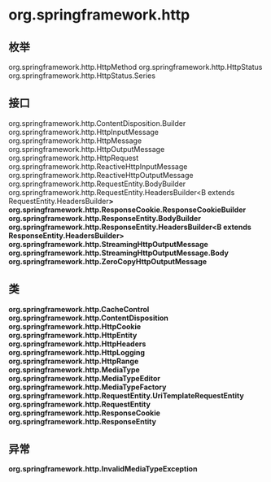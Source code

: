 # org.springframework.http

## 枚举

org.springframework.http.HttpMethod
org.springframework.http.HttpStatus
org.springframework.http.HttpStatus.Series

## 接口

org.springframework.http.ContentDisposition.Builder
org.springframework.http.HttpInputMessage
org.springframework.http.HttpMessage
org.springframework.http.HttpOutputMessage
org.springframework.http.HttpRequest
org.springframework.http.ReactiveHttpInputMessage
org.springframework.http.ReactiveHttpOutputMessage
org.springframework.http.RequestEntity.BodyBuilder
org.springframework.http.RequestEntity.HeadersBuilder<B extends RequestEntity.HeadersBuilder<B>>
org.springframework.http.ResponseCookie.ResponseCookieBuilder
org.springframework.http.ResponseEntity.BodyBuilder
org.springframework.http.ResponseEntity.HeadersBuilder<B extends ResponseEntity.HeadersBuilder<B>>
org.springframework.http.StreamingHttpOutputMessage
org.springframework.http.StreamingHttpOutputMessage.Body
org.springframework.http.ZeroCopyHttpOutputMessage

## 类

org.springframework.http.CacheControl
org.springframework.http.ContentDisposition
org.springframework.http.HttpCookie
org.springframework.http.HttpEntity<T>
org.springframework.http.HttpHeaders
org.springframework.http.HttpLogging
org.springframework.http.HttpRange
org.springframework.http.MediaType
org.springframework.http.MediaTypeEditor
org.springframework.http.MediaTypeFactory
org.springframework.http.RequestEntity.UriTemplateRequestEntity<T>
org.springframework.http.RequestEntity<T>
org.springframework.http.ResponseCookie
org.springframework.http.ResponseEntity<T>

## 异常

org.springframework.http.InvalidMediaTypeException




